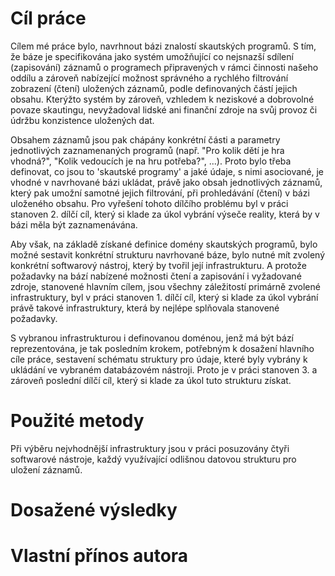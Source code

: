 
# Cíl práce
Cílem mé práce bylo, navrhnout bázi znalostí skautských programů. S tím, že báze je specifikována jako systém umožňující co nejsnazší sdílení (zapisování) záznamů o programech připravených v rámci činnosti našeho oddílu a zároveň nabízející možnost správného a rychlého filtrování zobrazení (čtení) uložených záznamů, podle definovaných částí jejich obsahu. Kterýžto systém by zároveň, vzhledem k neziskové a dobrovolné povaze skautingu, nevyžadoval lidské ani finanční zdroje na svůj provoz či údržbu konzistence uložených dat.

Obsahem záznamů jsou pak chápány konkrétní části a parametry jednotlivých zaznamenaných programů (např. "Pro kolik dětí je hra vhodná?", "Kolik vedoucích je na hru potřeba?", ...). 
Proto bylo třeba definovat, co jsou to 'skautské programy' a jaké údaje, s nimi asociované, je vhodné v navrhované bázi ukládat, právě jako obsah jednotlivých záznamů, který pak umožní samotné jejich filtrování, při prohledávání (čtení) v bázi uloženého obsahu. Pro vyřešení tohoto dílčího problému byl v práci stanoven 2. dílčí cíl, který si klade za úkol vybrání výseče reality, která by v bázi měla být zaznamenávána.

Aby však, na základě získané definice domény skautských programů, bylo možné sestavit konkrétní strukturu navrhované báze, bylo nutné mít zvolený konkrétní softwarový nástroj, který by tvořil její infrastrukturu.
A protože požadavky na bází nabízené možnosti čtení a zapisování i vyžadované zdroje, stanovené hlavním cílem, jsou všechny záležitostí primárně zvolené infrastruktury, byl v práci stanoven 1. dílčí cíl, který si klade za úkol vybrání právě takové infrastruktury, která by nejlépe splňovala stanovené požadavky.

S vybranou infrastrukturou i definovanou doménou, jenž má být bází reprezentována, je tak posledním krokem, potřebným k dosažení hlavního cíle práce, sestavení schématu struktury pro údaje, které byly vybrány k ukládání ve vybraném databázovém nástroji. Proto je v práci stanoven 3. a zároveň poslední dílčí cíl, který si klade za úkol tuto strukturu získat.
# Použité metody
Při výběru nejvhodnější infrastruktury jsou v práci posuzovány čtyři softwarové nástroje, každý využívající odlišnou datovou strukturu pro uložení záznamů.

# Dosažené výsledky

# Vlastní přínos autora
